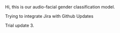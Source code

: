 
Hi, this is our audio-facial gender classification model.

Trying to integrate Jira with Github Updates

Trial update 3. 